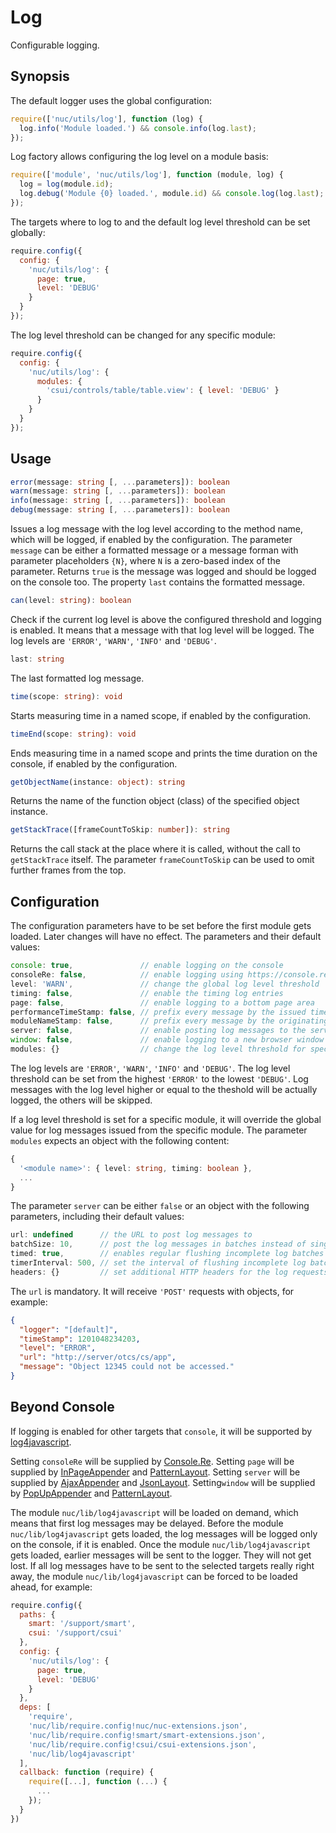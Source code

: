 # Log

Configurable logging.

## Synopsis

The default logger uses the global configuration:

```js
require(['nuc/utils/log'], function (log) {
  log.info('Module loaded.') && console.info(log.last);
});
```

Log factory allows configuring the log level on a module basis:

```js
require(['module', 'nuc/utils/log'], function (module, log) {
  log = log(module.id);
  log.debug('Module {0} loaded.', module.id) && console.log(log.last);
});
```

The targets where to log to and the default log level threshold can be set globally:

```js
require.config({
  config: {
    'nuc/utils/log': {
      page: true,
      level: 'DEBUG'
    }
  }
});
```

The log level threshold can be changed for any specific module:

```js
require.config({
  config: {
    'nuc/utils/log': {
      modules: {
        'csui/controls/table/table.view': { level: 'DEBUG' }
      }
    }
  }
});
```

## Usage

```ts
error(message: string [, ...parameters]): boolean
warn(message: string [, ...parameters]): boolean
info(message: string [, ...parameters]): boolean
debug(message: string [, ...parameters]): boolean
```

Issues a log message with the log level according to the method name, which will be logged, if enabled by the configuration. The parameter `message` can be either a formatted message or a message forman with parameter placeholders `{N}`, where `N` is a zero-based index of the parameter. Returns `true` is the message was logged and should be logged on the console too. The property `last` contains the formatted message.

```ts
can(level: string): boolean
```

Check if the current log level is above the configured threshold and logging is enabled. It means that a message with that log level will be logged. The log levels are `'ERROR'`, `'WARN'`, `'INFO'` and `'DEBUG'`.

```ts
last: string
```

The last formatted log message.

```ts
time(scope: string): void
```

Starts measuring time in a named scope, if enabled by the configuration.

```ts
timeEnd(scope: string): void
```

Ends measuring time in a named scope and prints the time duration on the console, if enabled by the configuration.

```ts
getObjectName(instance: object): string
```

Returns the name of the function object (class) of the specified object instance.

```ts
getStackTrace([frameCountToSkip: number]): string
```

Returns the call stack at the place where it is called, without the call to `getStackTrace` itself. The parameter `frameCountToSkip` can be used to omit further frames from the top.

## Configuration

The configuration parameters have to be set before the first module gets loaded. Later changes will have no effect. The parameters and their default values:

```js
console: true,               // enable logging on the console
consoleRe: false,            // enable logging using https://console.re
level: 'WARN',               // change the global log level threshold
timing: false,               // enable the timing log entries
page: false,                 // enable logging to a bottom page area
performanceTimeStamp: false, // prefix every message by the issued time
moduleNameStamp: false,      // prefix every message by the originating module name
server: false,               // enable posting log messages to the server
window: false,               // enable logging to a new browser window
modules: {}                  // change the log level threshold for specific modules
```

The log levels are `'ERROR'`, `'WARN'`, `'INFO'` and `'DEBUG'`. The log level threshold can be set from the highest `'ERROR'` to the lowest `'DEBUG'`. Log messages with the log level higher or equal to the theshold will be actually logged, the others will be skipped.

If a log level threshold is set for a specific module, it will override the global value for log messages issued from the specific module. The parameter `modules` expects an object with the following content:

```ts
{
  '<module name>': { level: string, timing: boolean },
  ...
}
```

The parameter `server` can be either `false` or an object with the following parameters, including their default values:

```js
url: undefined      // the URL to post log messages to
batchSize: 10,      // post the log messages in batches instead of single
timed: true,        // enables regular flushing incomplete log batches
timerInterval: 500, // set the interval of flushing incomplete log batches,
headers: {}         // set additional HTTP headers for the log requests
```

The `url` is mandatory. It will receive `'POST'` requests with objects, for example:

```json
{
  "logger": "[default]",
  "timeStamp": 1201048234203,
  "level": "ERROR",
  "url": "http://server/otcs/cs/app",
  "message": "Object 12345 could not be accessed."
}
```

## Beyond Console

If logging is enabled for other targets that `console`, it will be supported by [log4javascript].

Setting `consoleRe` will be supplied by [Console.Re]. Setting `page` will be supplied by [InPageAppender] and [PatternLayout]. Setting `server` will be supplied by [AjaxAppender] and [JsonLayout]. Setting`window` will be supplied by [PopUpAppender] and [PatternLayout].

The module `nuc/lib/log4javascript` will be loaded on demand, which means that first log messages may be delayed. Before the module `nuc/lib/log4javascript` gets loaded, the log messages will be logged only on the console, if it is enabled. Once the module `nuc/lib/log4javascript` gets loaded, earlier messages will be sent to the logger. They will not get lost. If all log messages have to be sent to the selected targets really right away, the module `nuc/lib/log4javascript` can be forced to be loaded ahead, for example:

```js
require.config({
  paths: {
    smart: '/support/smart',
    csui: '/support/csui'
  },
  config: {
    'nuc/utils/log': {
      page: true,
      level: 'DEBUG'
    }
  },
  deps: [
    'require',
    'nuc/lib/require.config!nuc/nuc-extensions.json',
    'nuc/lib/require.config!smart/smart-extensions.json',
    'nuc/lib/require.config!csui/csui-extensions.json',
    'nuc/lib/log4javascript'
  ],
  callback: function (require) {
    require([...], function (...) {
      ...
    });
  }
})
```

[log4javascript]: http://log4javascript.org/docs/manual.html
[Console.Re]: https://console.re/
[InPageAppender]: http://log4javascript.org/docs/manual.html#inpageappender
[PatternLayout]: http://log4javascript.org/docs/manual.html#patternlayout
[AjaxAppender]: http://log4javascript.org/docs/manual.html#ajaxappender
[JsonLayout]: http://log4javascript.org/docs/manual.html#jsonlayout
[PopUpAppender]: http://log4javascript.org/docs/manual.html#popupappender
